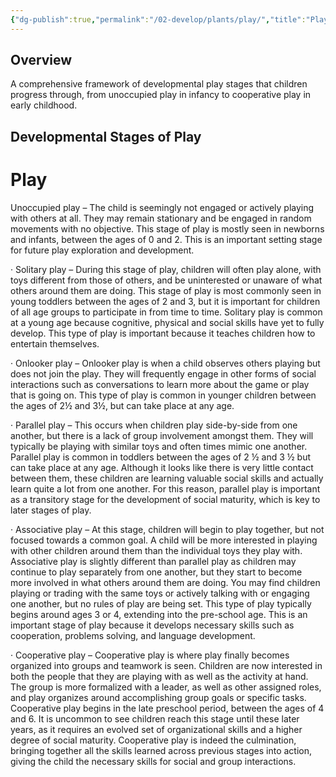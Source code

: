```yaml
---
{"dg-publish":true,"permalink":"/02-develop/plants/play/","title":"Play","tags":["play","learning","child-development","developmental-psychology","social-skills","cognitive-development"]}
---
```



## Overview
A comprehensive framework of developmental play stages that children progress through, from unoccupied play in infancy to cooperative play in early childhood.

## Developmental Stages of Play

# Play

Unoccupied play – The child is seemingly not engaged or actively playing with others at all. They may remain stationary and be engaged in random movements with no objective. This stage of play is mostly seen in newborns and infants, between the ages of 0 and 2. This is an important setting stage for future play exploration and development.

 

·         Solitary play – During this stage of play, children will often play alone, with toys different from those of others, and be uninterested or unaware of what others around them are doing. This stage of play is most commonly seen in young toddlers between the ages of 2 and 3, but it is important for children of all age groups to participate in from time to time. Solitary play is common at a young age because cognitive, physical and social skills have yet to fully develop. This type of play is important because it teaches children how to entertain themselves.

 

·         Onlooker play – Onlooker play is when a child observes others playing but does not join the play. They will frequently engage in other forms of social interactions such as conversations to learn more about the game or play that is going on.  This type of play is common in younger children between the ages of 2½ and 3½, but can take place at any age.

 

·         Parallel play – This occurs when children play side-by-side from one another, but there is a lack of group involvement amongst them. They will typically be playing with similar toys and often times mimic one another.  Parallel play is common in toddlers between the ages of 2 ½ and 3 ½ but can take place at any age. Although it looks like there is very little contact between them, these children are learning valuable social skills and actually learn quite a lot from one another. For this reason, parallel play is important as a transitory stage for the development of social maturity, which is key to later stages of play.

 

·         Associative play – At this stage, children will begin to play together, but not focused towards a common goal. A child will be more interested in playing with other children around them than the individual toys they play with. Associative play is slightly different than parallel play as children may continue to play separately from one another, but they start to become more involved in what others around them are doing.  You may find children playing or trading with the same toys or actively talking with or engaging one another, but no rules of play are being set. This type of play typically begins around ages 3 or 4, extending into the pre-school age. This is an important stage of play because it develops necessary skills such as cooperation, problems solving, and language development.

 

·         Cooperative play – Cooperative play is where play finally becomes organized into groups and teamwork is seen.  Children are now interested in both the people that they are playing with as well as the activity at hand.  The group is more formalized with a leader, as well as other assigned roles, and play organizes around accomplishing group goals or specific tasks.  Cooperative play begins in the late preschool period, between the ages of 4 and 6. It is uncommon to see children reach this stage until these later years, as it requires an evolved set of organizational skills and a higher degree of social maturity. Cooperative play is indeed the culmination, bringing together all the skills learned across previous stages into action, giving the child the necessary skills for social and group interactions.

 
